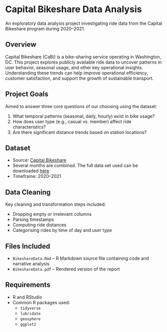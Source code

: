 # Capital Bikeshare Data Analysis

An exploratory data analysis project investigating ride data from the Capital Bikeshare program during 2020–2021.

## Overview

Capital Bikeshare (CaBi) is a bike-sharing service operating in Washington, DC. This project explores publicly available ride data to uncover patterns in user behavior, seasonal usage, and other key operational insights. Understanding these trends can help improve operational efficiency, customer satisfaction, and support the growth of sustainable transport.

## Project Goals

Aimed to answer three core questions of our choosing using the dataset:

1. What temporal patterns (seasonal, daily, hourly) exist in bike usage?
2. How does user type (e.g., casual vs. member) affect ride characteristics?
3. Are there significant distance trends based on station locations?

## Dataset

- Source: [Capital Bikeshare](https://www.capitalbikeshare.com/system-data)
- Several months are combined. The full data set used can be downloaded [here](https://drive.google.com/file/d/1xuENzP1YW5FPUapptNCO98HuFgOYsTaT/view?usp=drive_link)
- Timeframe: 2020–2021

## Data Cleaning

Key cleaning and transformation steps included:
- Dropping empty or irrelevant columns
- Parsing timestamps
- Computing ride distances
- Categorising rides by time of day and user type

## Files Included

- `BikeshareData.Rmd` – R Markdown source file containing code and narrative analysis
- `BikeshareData.pdf` – Rendered version of the report

## Requirements

- R and RStudio
- Common R packages used:
  - `tidyverse`
  - `lubridate`
  - `geosphere`
  - `ggplot2`

